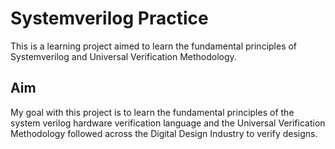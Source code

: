 # Systemverilog Practice
This is a learning project aimed to learn the fundamental principles of Systemverilog and Universal Verification Methodology.

## Aim
My goal with this project is to learn the fundamental principles of the system verilog hardware verification language and the Universal Verification Methodology followed across the Digital Design Industry to verify designs.
